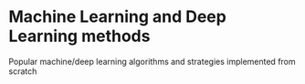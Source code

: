# Machine Learning and Deep Learning methods
Popular machine/deep learning algorithms and strategies implemented from scratch
